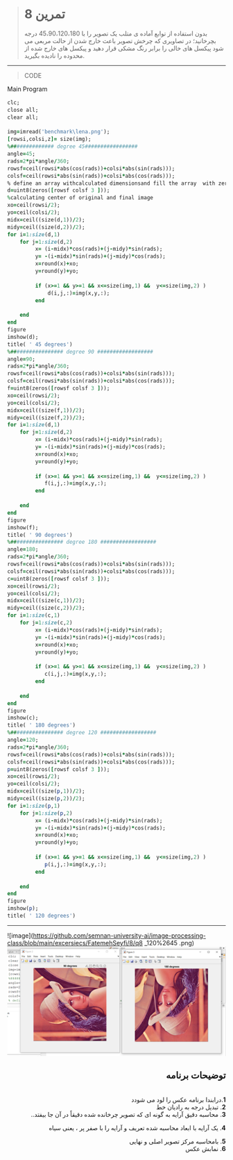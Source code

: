 
> # تمرین 8
>بدون استفاده از توابع آماده ی متلب یک تصویر را با 45،90،120،180 درجه بچرخانید؛ در تصاویری که چرخش تصویر باعث خارج شدن از حالت مربعی می شود پیکسل های خالی را برابر رنگ مشکی قرار دهید و پیکسل های خارج شده از محدوده را نادیده بگیرید. 
***
>CODE

Main Program
```ruby
clc;
close all;
clear all;

img=imread('benchmark\lena.png'); 
[rowsi,colsi,z]= size(img);
%############## degree 45#################
angle=45;
rads=2*pi*angle/360;  
rowsf=ceil(rowsi*abs(cos(rads))+colsi*abs(sin(rads)));                      
colsf=ceil(rowsi*abs(sin(rads))+colsi*abs(cos(rads)));  
% define an array withcalculated dimensionsand fill the array  with zeros ie.,black
d=uint8(zeros([rowsf colsf 3 ]));
%calculating center of original and final image
xo=ceil(rowsi/2);                                                            
yo=ceil(colsi/2);
midx=ceil((size(d,1))/2);
midy=ceil((size(d,2))/2);
for i=1:size(d,1)
    for j=1:size(d,2)                                                       
         x= (i-midx)*cos(rads)+(j-midy)*sin(rads);                                       
         y= -(i-midx)*sin(rads)+(j-midy)*cos(rads);                             
         x=round(x)+xo;
         y=round(y)+yo;

         if (x>=1 && y>=1 && x<=size(img,1) &&  y<=size(img,2) ) 
             d(i,j,:)=img(x,y,:);  
         end

    end
end
figure
imshow(d);
title( ' 45 degrees')
%################# degree 90 ##################
angle=90;
rads=2*pi*angle/360;  
rowsf=ceil(rowsi*abs(cos(rads))+colsi*abs(sin(rads)));                      
colsf=ceil(rowsi*abs(sin(rads))+colsi*abs(cos(rads)));  
f=uint8(zeros([rowsf colsf 3 ]));
xo=ceil(rowsi/2);                                                            
yo=ceil(colsi/2);
midx=ceil((size(f,1))/2);
midy=ceil((size(f,2))/2);
for i=1:size(d,1)
    for j=1:size(d,2)                                                       
         x= (i-midx)*cos(rads)+(j-midy)*sin(rads);                                       
         y= -(i-midx)*sin(rads)+(j-midy)*cos(rads);                             
         x=round(x)+xo;
         y=round(y)+yo;

         if (x>=1 && y>=1 && x<=size(img,1) &&  y<=size(img,2) ) 
            f(i,j,:)=img(x,y,:);  
         end

    end
end
figure
imshow(f);
title( ' 90 degrees')
%################# degree 180 ##################
angle=180;
rads=2*pi*angle/360;  
rowsf=ceil(rowsi*abs(cos(rads))+colsi*abs(sin(rads)));                      
colsf=ceil(rowsi*abs(sin(rads))+colsi*abs(cos(rads)));  
c=uint8(zeros([rowsf colsf 3 ]));
xo=ceil(rowsi/2);                                                            
yo=ceil(colsi/2);
midx=ceil((size(c,1))/2);
midy=ceil((size(c,2))/2);
for i=1:size(c,1)
    for j=1:size(c,2)                                                       
         x= (i-midx)*cos(rads)+(j-midy)*sin(rads);                                       
         y= -(i-midx)*sin(rads)+(j-midy)*cos(rads);                             
         x=round(x)+xo;
         y=round(y)+yo;

         if (x>=1 && y>=1 && x<=size(img,1) &&  y<=size(img,2) ) 
            c(i,j,:)=img(x,y,:);  
         end

    end
end
figure
imshow(c);
title( ' 180 degrees')
%################# degree 120 ##################
angle=120;
rads=2*pi*angle/360;  
rowsf=ceil(rowsi*abs(cos(rads))+colsi*abs(sin(rads)));                      
colsf=ceil(rowsi*abs(sin(rads))+colsi*abs(cos(rads)));  
p=uint8(zeros([rowsf colsf 3 ]));
xo=ceil(rowsi/2);                                                            
yo=ceil(colsi/2);
midx=ceil((size(p,1))/2);
midy=ceil((size(p,2))/2);
for i=1:size(p,1)
    for j=1:size(p,2)                                                       
         x= (i-midx)*cos(rads)+(j-midy)*sin(rads);                                       
         y= -(i-midx)*sin(rads)+(j-midy)*cos(rads);                             
         x=round(x)+xo;
         y=round(y)+yo;

         if (x>=1 && y>=1 && x<=size(img,1) &&  y<=size(img,2) ) 
            p(i,j,:)=img(x,y,:);  
         end

    end
end
figure
imshow(p);
title( ' 120 degrees')

```
****
![image](https://github.com/semnan-university-ai/image-processing-class/blob/main/excersiecs/FatemehSeyfi/8/q8 _120%2645 .png)
![image](https://github.com/semnan-university-ai/image-processing-class/blob/main/excersiecs/FatemehSeyfi/8/q8_180%2690.png)




<div dir="rtl">
<h2>توضیحات برنامه</h2> <br />
 <b>1</b>.درابندا برنامه عکس را لود می شودد<br />
<b>2</b>. تبدیل درجه به رادیان خط  <br />
<b>3</b>. محاسبه دقیق آرایه به گونه ای که تصویر چرخانده شده دقیقاً در آن جا بیفتد..<br />

<b>4</b>. یک آرایه با ابعاد محاسبه شده تعریف و آرایه را با صفر پر ، یعنی سیاه  <br />

<b>5</b>. بامحاسبه مرکز تصویر اصلی و نهایی <br />
<b>6</b>. نمابش عکس<br />
    
</div>
